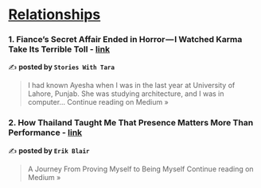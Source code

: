
<h1><a href=https://medium.com/tag/relationships/recommended target="_blank" rel="noopener noreferrer">Relationships</a></h1>
<h3>1. Fiance’s Secret Affair Ended in Horror — I Watched Karma Take Its Terrible Toll - <a href="https://medium.com/@tayyabali4533/fiances-secret-affair-ended-in-horror-i-watched-karma-take-its-terrible-toll-7a4e676270cf?source=rss------relationships-5" target="_blank" rel="noopener noreferrer">link</a></h3>

✍️ **posted by `Stories With Tara`**

<blockquote>I had known Ayesha when I was in the last year at University of Lahore, Punjab. She was studying architecture, and I was in computer…
Continue reading on Medium »</blockquote>

<h3>2. How Thailand Taught Me That Presence Matters More Than Performance - <a href="https://erikblair.medium.com/how-thailand-taught-me-that-presence-matters-more-than-performance-b8f0857f8608?source=rss------relationships-5" target="_blank" rel="noopener noreferrer">link</a></h3>

✍️ **posted by `Erik Blair`**

<blockquote>A Journey From Proving Myself to Being Myself
Continue reading on Medium »</blockquote>

